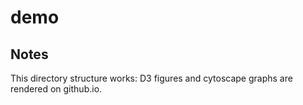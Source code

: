 # demo

## Notes

This directory structure works: D3 figures and cytoscape graphs are rendered on
github.io.

